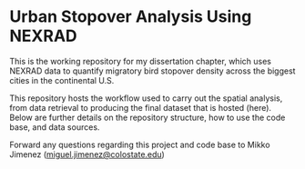 # Urban Stopover Analysis Using NEXRAD

This is the working repository for my dissertation chapter, which uses NEXRAD data to quantify migratory bird stopover density across the biggest cities in the continental U.S. 

This repository hosts the workflow used to carry out the spatial analysis, from data retrieval to producing the final dataset that is hosted (here). Below are further details on the repository structure, how to use the code base, and data sources.

Forward any questions regarding this project and code base to Mikko Jimenez (miguel.jimenez@colostate.edu)

